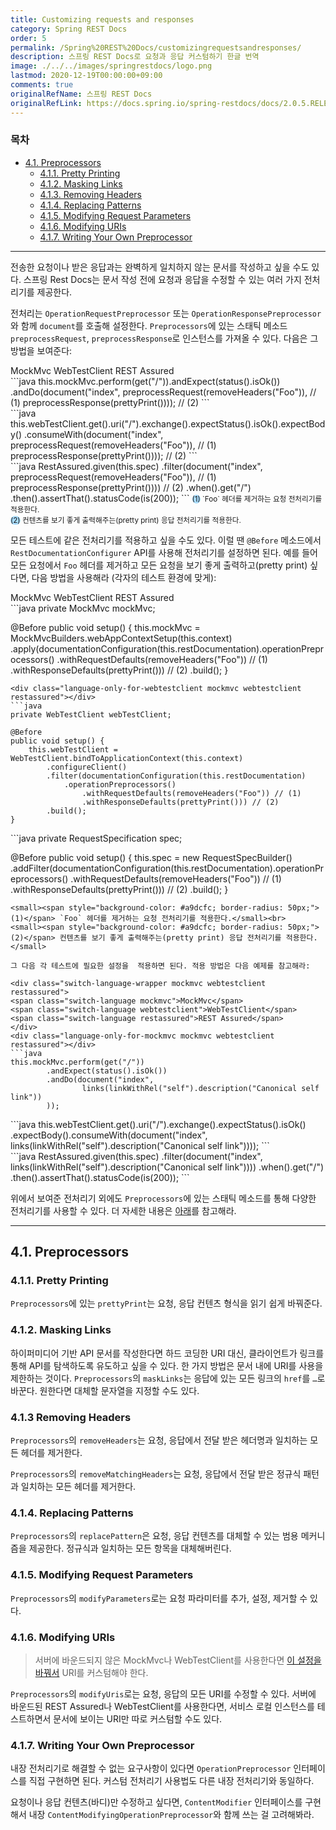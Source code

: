 ```yaml
---
title: Customizing requests and responses
category: Spring REST Docs
order: 5
permalink: /Spring%20REST%20Docs/customizingrequestsandresponses/
description: 스프링 REST Docs로 요청과 응답 커스텀하기 한글 번역
image: ./../../images/springrestdocs/logo.png
lastmod: 2020-12-19T00:00:00+09:00
comments: true
originalRefName: 스프링 REST Docs
originalRefLink: https://docs.spring.io/spring-restdocs/docs/2.0.5.RELEASE/reference/html5/#customizing-requests-and-responses
---
```

<script>defaultLanguages = ['mockmvc']</script>

### 목차

- [4.1. Preprocessors](#41-preprocessors)
  + [4.1.1. Pretty Printing](#411-pretty-printing)
  + [4.1.2. Masking Links](#412-masking-links)
  + [4.1.3. Removing Headers](#413-removing-headers)
  + [4.1.4. Replacing Patterns](#414-replacing-patterns)
  + [4.1.5. Modifying Request Parameters](#415-modifying-request-parameters)
  + [4.1.6. Modifying URIs](#416-modifying-uris)
  + [4.1.7. Writing Your Own Preprocessor](#417-writing-your-own-preprocessor)

---

전송한 요청이나 받은 응답과는 완벽하게 일치하지 않는 문서를 작성하고 싶을 수도 있다. 스프링 Rest Docs는 문서 작성 전에 요청과 응답을 수정할 수 있는 여러 가지 전처리기를 제공한다.

전처리는 `OperationRequestPreprocessor` 또는 `OperationResponsePreprocessor`와 함께 `document`를 호출해 설정한다. `Preprocessors`에 있는 스태틱 메소드 `preprocessRequest`, `preprocessResponse`로 인스턴스를 가져올 수 있다. 다음은 그 방법을 보여준다:

<div class="switch-language-wrapper mockmvc webtestclient restassured">
<span class="switch-language mockmvc">MockMvc</span>
<span class="switch-language webtestclient">WebTestClient</span>
<span class="switch-language restassured">REST Assured</span>
</div>
<div class="language-only-for-mockmvc mockmvc webtestclient restassured"></div>
```java
this.mockMvc.perform(get("/")).andExpect(status().isOk())
	.andDo(document("index", preprocessRequest(removeHeaders("Foo")), // (1)
			preprocessResponse(prettyPrint()))); // (2)
```
<div class="language-only-for-webtestclient mockmvc webtestclient restassured"></div>
```java
this.webTestClient.get().uri("/").exchange().expectStatus().isOk().expectBody()
	.consumeWith(document("index",
		preprocessRequest(removeHeaders("Foo")), // (1)
		preprocessResponse(prettyPrint()))); // (2)
```
<div class="language-only-for-restassured mockmvc webtestclient restassured"></div>
```java
RestAssured.given(this.spec)
	.filter(document("index", preprocessRequest(removeHeaders("Foo")), // (1)
			preprocessResponse(prettyPrint()))) // (2)
.when().get("/")
.then().assertThat().statusCode(is(200));
```
<small><span style="background-color: #a9dcfc; border-radius: 50px;">(1)</span> `Foo` 헤더를 제거하는 요청 전처리기를 적용한다.</small><br>
<small><span style="background-color: #a9dcfc; border-radius: 50px;">(2)</span> 컨텐츠를 보기 좋게 출력해주는(pretty print) 응답 전처리기를 적용한다.</small>

모든 테스트에 같은 전처리기를 적용하고 싶을 수도 있다. 이럴 땐 `@Before` 메소드에서 `RestDocumentationConfigurer` API를 사용해 전처리기를 설정하면 된다. 예를 들어 모든 요청에서 `Foo` 헤더를 제거하고 모든 요청을 보기 좋게 출력하고(pretty print) 싶다면, 다음 방법을 사용해라 (각자의 테스트 환경에 맞게):

<div class="switch-language-wrapper mockmvc webtestclient restassured">
<span class="switch-language mockmvc">MockMvc</span>
<span class="switch-language webtestclient">WebTestClient</span>
<span class="switch-language restassured">REST Assured</span>
</div>
<div class="language-only-for-mockmvc mockmvc webtestclient restassured"></div>
```java
private MockMvc mockMvc;

@Before
public void setup() {
	this.mockMvc = MockMvcBuilders.webAppContextSetup(this.context)
		.apply(documentationConfiguration(this.restDocumentation).operationPreprocessors()
			.withRequestDefaults(removeHeaders("Foo")) // (1)
			.withResponseDefaults(prettyPrint())) // (2)
		.build();
}
```
<div class="language-only-for-webtestclient mockmvc webtestclient restassured"></div>
```java
private WebTestClient webTestClient;

@Before
public void setup() {
	this.webTestClient = WebTestClient.bindToApplicationContext(this.context)
		.configureClient()
		.filter(documentationConfiguration(this.restDocumentation)
			.operationPreprocessors()
				.withRequestDefaults(removeHeaders("Foo")) // (1)
				.withResponseDefaults(prettyPrint())) // (2)
		.build();
}
```
<div class="language-only-for-restassured mockmvc webtestclient restassured"></div>
```java
private RequestSpecification spec;

@Before
public void setup() {
	this.spec = new RequestSpecBuilder()
		.addFilter(documentationConfiguration(this.restDocumentation).operationPreprocessors()
			.withRequestDefaults(removeHeaders("Foo")) // (1)
			.withResponseDefaults(prettyPrint())) // (2)
		.build();
}
```
<small><span style="background-color: #a9dcfc; border-radius: 50px;">(1)</span> `Foo` 헤더를 제거하는 요청 전처리기를 적용한다.</small><br>
<small><span style="background-color: #a9dcfc; border-radius: 50px;">(2)</span> 컨텐츠를 보기 좋게 출력해주는(pretty print) 응답 전처리기를 적용한다.</small>

그 다음 각 테스트에 필요한 설정을  적용하면 된다. 적용 방법은 다음 예제를 참고해라:

<div class="switch-language-wrapper mockmvc webtestclient restassured">
<span class="switch-language mockmvc">MockMvc</span>
<span class="switch-language webtestclient">WebTestClient</span>
<span class="switch-language restassured">REST Assured</span>
</div>
<div class="language-only-for-mockmvc mockmvc webtestclient restassured"></div>
```java
this.mockMvc.perform(get("/"))
		.andExpect(status().isOk())
		.andDo(document("index",
				links(linkWithRel("self").description("Canonical self link"))
		));
```
<div class="language-only-for-webtestclient mockmvc webtestclient restassured"></div>
```java
this.webTestClient.get().uri("/").exchange().expectStatus().isOk()
	.expectBody().consumeWith(document("index",
		links(linkWithRel("self").description("Canonical self link"))));
```
<div class="language-only-for-restassured mockmvc webtestclient restassured"></div>
```java
RestAssured.given(this.spec)
	.filter(document("index",
		links(linkWithRel("self").description("Canonical self link"))))
	.when().get("/")
	.then().assertThat().statusCode(is(200));
```

위에서 보여준 전처리기 외에도 `Preprocessors`에 있는 스태틱 메소드를 통해 다양한 전처리기를 사용할 수 있다. 더 자세한 내용은 [아래](#41-preprocessors)를 참고해라.

---

## 4.1. Preprocessors

### 4.1.1. Pretty Printing

`Preprocessors`에 있는 `prettyPrint`는 요청, 응답 컨텐츠 형식을 읽기 쉽게 바꿔준다.

### 4.1.2. Masking Links

하이퍼미디어 기반 API 문서를 작성한다면 하드 코딩한 URI 대신, 클라이언트가 링크를 통해 API를 탐색하도록 유도하고 싶을 수 있다. 한 가지 방법은 문서 내에 URI를 사용을 제한하는 것이다. `Preprocessors`의 `maskLinks`는 응답에 있는 모든 링크의 `href`를 `…`로 바꾼다. 원한다면 대체할 문자열을 지정할 수도 있다.

### 4.1.3 Removing Headers

`Preprocessors`의 `removeHeaders`는 요청, 응답에서 전달 받은 헤더명과 일치하는 모든 헤더를 제거한다.

`Preprocessors`의 `removeMatchingHeaders`는 요청, 응답에서 전달 받은 정규식 패턴과 일치하는 모든 헤더를 제거한다.

### 4.1.4. Replacing Patterns

`Preprocessors`의 `replacePattern`은 요청, 응답 컨텐츠를 대체할 수 있는 범용 메커니즘을 제공한다. 정규식과 일치하는 모든 항목을 대체해버린다.

### 4.1.5. Modifying Request Parameters

`Preprocessors`의 `modifyParameters`로는 요청 파라미터를 추가, 설정, 제거할 수 있다.

### 4.1.6. Modifying URIs

> 서버에 바운드되지 않은 MockMvc나 WebTestClient를 사용한다면 [이 설정을 바꿔서](../configuration#51-documented-uris) URI를 커스텀해야 한다.

`Preprocessors`의 `modifyUris`로는 요청, 응답의 모든 URI를 수정할 수 있다. 서버에 바운드된 REST Assured나 WebTestClient를 사용한다면, 서비스 로컬 인스턴스를 테스트하면서 문서에 보이는 URI만 따로 커스텀할 수도 있다.

### 4.1.7. Writing Your Own Preprocessor

내장 전처리기로 해결할 수 없는 요구사항이 있다면 `OperationPreprocessor` 인터페이스를 직접 구현하면 된다. 커스텀 전처리기 사용법도 다른 내장 전처리기와 동일하다.

요청이나 응답 컨텐츠(바디)만 수정하고 싶다면, `ContentModifier` 인터페이스를 구현해서 내장 `ContentModifyingOperationPreprocessor`와 함께 쓰는 걸 고려해봐라.